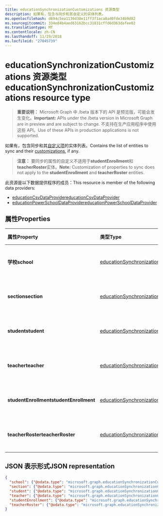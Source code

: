 ```yaml
---
title: educationSynchronizationCustomizations 资源类型
description: 如果有，包含与同步和其自定义的实体列表。
ms.openlocfilehash: d694c5ea1136d38e11ff3f1aca0ad0fde34b9d02
ms.sourcegitcommit: 334e84b4aed63162bcc31831cffd6d363dafee02
ms.translationtype: MT
ms.contentlocale: zh-CN
ms.lasthandoff: 11/29/2018
ms.locfileid: "27045739"
---
```

# <a name="educationsynchronizationcustomizations-resource-type"></a><span data-ttu-id="6fd1a-103">educationSynchronizationCustomizations 资源类型</span><span class="sxs-lookup"><span data-stu-id="6fd1a-103">educationSynchronizationCustomizations resource type</span></span>

> <span data-ttu-id="6fd1a-104">**重要说明：** Microsoft Graph 中 /beta 版本下的 API 是预览版，可能会发生变化。</span><span class="sxs-lookup"><span data-stu-id="6fd1a-104">**Important:** APIs under the /beta version in Microsoft Graph are in preview and are subject to change.</span></span> <span data-ttu-id="6fd1a-105">不支持在生产应用程序中使用这些 API。</span><span class="sxs-lookup"><span data-stu-id="6fd1a-105">Use of these APIs in production applications is not supported.</span></span>

<span data-ttu-id="6fd1a-106">如果有，包含同步和其[自定义项](educationsynchronizationcustomization.md)的实体列表。</span><span class="sxs-lookup"><span data-stu-id="6fd1a-106">Contains the list of entities to sync and their [customizations](educationsynchronizationcustomization.md), if any.</span></span>

> <span data-ttu-id="6fd1a-107">**注意：** 要同步的属性的自定义不适用于**studentEnrollment**和**teacherRoster**实体。</span><span class="sxs-lookup"><span data-stu-id="6fd1a-107">**Note:** Customization of properties to sync does not apply to the **studentEnrollment** and **teacherRoster** entities.</span></span>

<span data-ttu-id="6fd1a-108">此资源是以下数据提供程序的成员：</span><span class="sxs-lookup"><span data-stu-id="6fd1a-108">This resource is member of the following data providers:</span></span>

* [<span data-ttu-id="6fd1a-109">educationCsvDataProvider</span><span class="sxs-lookup"><span data-stu-id="6fd1a-109">educationCsvDataProvider</span></span>](educationcsvdataprovider.md)
* [<span data-ttu-id="6fd1a-110">educationPowerSchoolDataProvider</span><span class="sxs-lookup"><span data-stu-id="6fd1a-110">educationPowerSchoolDataProvider</span></span>](educationpowerschooldataprovider.md)

## <a name="properties"></a><span data-ttu-id="6fd1a-111">属性</span><span class="sxs-lookup"><span data-stu-id="6fd1a-111">Properties</span></span>

| <span data-ttu-id="6fd1a-112">属性</span><span class="sxs-lookup"><span data-stu-id="6fd1a-112">Property</span></span> | <span data-ttu-id="6fd1a-113">类型</span><span class="sxs-lookup"><span data-stu-id="6fd1a-113">Type</span></span> | <span data-ttu-id="6fd1a-114">说明</span><span class="sxs-lookup"><span data-stu-id="6fd1a-114">Description</span></span> |
|:-|:-|:-|
| <span data-ttu-id="6fd1a-115">**学校**</span><span class="sxs-lookup"><span data-stu-id="6fd1a-115">**school**</span></span> | [<span data-ttu-id="6fd1a-116">educationSynchronizationCustomization</span><span class="sxs-lookup"><span data-stu-id="6fd1a-116">educationSynchronizationCustomization</span></span>](educationsynchronizationcustomization.md) |  <span data-ttu-id="6fd1a-117">学校实体的自定义。</span><span class="sxs-lookup"><span data-stu-id="6fd1a-117">Customization for a school entity.</span></span>        |
| <span data-ttu-id="6fd1a-118">**section**</span><span class="sxs-lookup"><span data-stu-id="6fd1a-118">**section**</span></span> | [<span data-ttu-id="6fd1a-119">educationSynchronizationCustomization</span><span class="sxs-lookup"><span data-stu-id="6fd1a-119">educationSynchronizationCustomization</span></span>](educationsynchronizationcustomization.md) |  <span data-ttu-id="6fd1a-120">针对部分实体的自定义项。</span><span class="sxs-lookup"><span data-stu-id="6fd1a-120">Customization for a section entity.</span></span>         |
| <span data-ttu-id="6fd1a-121">**student**</span><span class="sxs-lookup"><span data-stu-id="6fd1a-121">**student**</span></span> | [<span data-ttu-id="6fd1a-122">educationSynchronizationCustomization</span><span class="sxs-lookup"><span data-stu-id="6fd1a-122">educationSynchronizationCustomization</span></span>](educationsynchronizationcustomization.md) |  <span data-ttu-id="6fd1a-123">学生实体的自定义。</span><span class="sxs-lookup"><span data-stu-id="6fd1a-123">Customization for a student entity.</span></span>         |
| <span data-ttu-id="6fd1a-124">**teacher**</span><span class="sxs-lookup"><span data-stu-id="6fd1a-124">**teacher**</span></span> | [<span data-ttu-id="6fd1a-125">educationSynchronizationCustomization</span><span class="sxs-lookup"><span data-stu-id="6fd1a-125">educationSynchronizationCustomization</span></span>](educationsynchronizationcustomization.md) |  <span data-ttu-id="6fd1a-126">教师实体的自定义。</span><span class="sxs-lookup"><span data-stu-id="6fd1a-126">Customization for a teacher entity.</span></span>         |
| <span data-ttu-id="6fd1a-127">**studentEnrollment**</span><span class="sxs-lookup"><span data-stu-id="6fd1a-127">**studentEnrollment**</span></span> | [<span data-ttu-id="6fd1a-128">educationSynchronizationCustomization</span><span class="sxs-lookup"><span data-stu-id="6fd1a-128">educationSynchronizationCustomization</span></span>](educationsynchronizationcustomization.md) |  <span data-ttu-id="6fd1a-129">针对学生注册自定义项。</span><span class="sxs-lookup"><span data-stu-id="6fd1a-129">Customization for student enrollment.</span></span>           |
| <span data-ttu-id="6fd1a-130">**teacherRoster**</span><span class="sxs-lookup"><span data-stu-id="6fd1a-130">**teacherRoster**</span></span> | [<span data-ttu-id="6fd1a-131">educationSynchronizationCustomization</span><span class="sxs-lookup"><span data-stu-id="6fd1a-131">educationSynchronizationCustomization</span></span>](educationsynchronizationcustomization.md) |       <span data-ttu-id="6fd1a-132">针对教师名单的自定义项。</span><span class="sxs-lookup"><span data-stu-id="6fd1a-132">Customization for a teacher roster.</span></span>    |

## <a name="json-representation"></a><span data-ttu-id="6fd1a-133">JSON 表示形式</span><span class="sxs-lookup"><span data-stu-id="6fd1a-133">JSON representation</span></span>
<!-- {
  "blockType": "resource",
  "optionalProperties": [

  ],
  "@odata.type": "#microsoft.graph.educationSynchronizationCustomizations"
}-->

```json
{
  "school": {"@odata.type": "microsoft.graph.educationSynchronizationCustomization"},
  "section": {"@odata.type": "microsoft.graph.educationSynchronizationCustomization"},
  "student": {"@odata.type": "microsoft.graph.educationSynchronizationCustomization"},
  "teacher": {"@odata.type": "microsoft.graph.educationSynchronizationCustomization"},
  "studentEnrollment": {"@odata.type": "microsoft.graph.educationSynchronizationCustomization"},
  "teacherRoster": {"@odata.type": "microsoft.graph.educationSynchronizationCustomization"}
}
```
